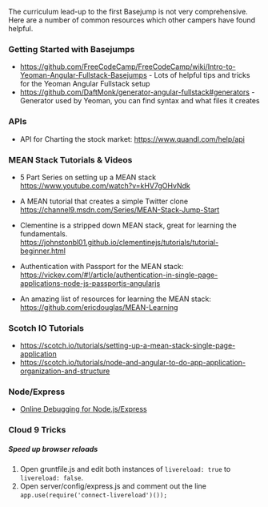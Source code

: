 The curriculum lead-up to the first Basejump is not very comprehensive.  Here are a number of common resources which other campers have found helpful.

### Getting Started with Basejumps
* https://github.com/FreeCodeCamp/FreeCodeCamp/wiki/Intro-to-Yeoman-Angular-Fullstack-Basejumps - Lots of helpful tips and tricks for the Yeoman Angular Fullstack setup
* https://github.com/DaftMonk/generator-angular-fullstack#generators - Generator used by Yeoman, you can find syntax and what files it creates

### APIs
* API for Charting the stock market: https://www.quandl.com/help/api

### MEAN Stack Tutorials & Videos
* 5 Part Series on setting up a MEAN stack 
https://www.youtube.com/watch?v=kHV7gOHvNdk

* A MEAN tutorial that creates a simple Twitter clone
https://channel9.msdn.com/Series/MEAN-Stack-Jump-Start

* Clementine is a stripped down MEAN stack, great for learning the fundamentals.  
https://johnstonbl01.github.io/clementinejs/tutorials/tutorial-beginner.html

* Authentication with Passport for the MEAN stack:
https://vickev.com/#!/article/authentication-in-single-page-applications-node-js-passportjs-angularjs

* An amazing list of resources for learning the MEAN stack:
https://github.com/ericdouglas/MEAN-Learning

### Scotch IO Tutorials
* https://scotch.io/tutorials/setting-up-a-mean-stack-single-page-application   
* https://scotch.io/tutorials/node-and-angular-to-do-app-application-organization-and-structure

### Node/Express
* [Online Debugging for Node.js/Express](http://stackoverflow.com/a/16512303/1420506)

### Cloud 9 Tricks
##### Speed up browser reloads
1. Open gruntfile.js and edit both instances of `livereload: true` to `livereload: false`.
2. Open server/config/express.js and comment out the line `app.use(require('connect-livereload')());`